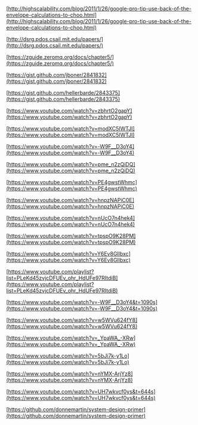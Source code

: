 [http://highscalability.com/blog/2011/1/26/google-pro-tip-use-back-of-the-envelope-calculations-to-choo.html](http://highscalability.com/blog/2011/1/26/google-pro-tip-use-back-of-the-envelope-calculations-to-choo.html)

[http://dsrg.pdos.csail.mit.edu/papers/](http://dsrg.pdos.csail.mit.edu/papers/)

[https://zguide.zeromq.org/docs/chapter5/](https://zguide.zeromq.org/docs/chapter5/)

[https://gist.github.com/jboner/2841832](https://gist.github.com/jboner/2841832)

[https://gist.github.com/hellerbarde/2843375](https://gist.github.com/hellerbarde/2843375)

[https://www.youtube.com/watch?v=zbhrtO2gapY](https://www.youtube.com/watch?v=zbhrtO2gapY)

[https://www.youtube.com/watch?v=modXC5IWTJI](https://www.youtube.com/watch?v=modXC5IWTJI)

[](https://www.youtube.com/watch?v=-W9F__D3oY4&t=1090s)[https://www.youtube.com/watch?v=-W9F__D3oY4](https://www.youtube.com/watch?v=-W9F__D3oY4)

[https://www.youtube.com/watch?v=pme_n2zQiDQ](https://www.youtube.com/watch?v=pme_n2zQiDQ)

[https://www.youtube.com/watch?v=PE4gwstWhmc](https://www.youtube.com/watch?v=PE4gwstWhmc)

[](https://www.youtube.com/watch?v=hnpzNAPiC0E&t=2341s)[https://www.youtube.com/watch?v=hnpzNAPiC0E](https://www.youtube.com/watch?v=hnpzNAPiC0E)

[](https://www.youtube.com/watch?v=nUcO7n4hek4&t=795s)[https://www.youtube.com/watch?v=nUcO7n4hek4](https://www.youtube.com/watch?v=nUcO7n4hek4)

[https://www.youtube.com/watch?v=tpspO9K28PM](https://www.youtube.com/watch?v=tpspO9K28PM)

[https://www.youtube.com/watch?v=Y6Ev8GIlbxc](https://www.youtube.com/watch?v=Y6Ev8GIlbxc)

[https://www.youtube.com/playlist?list=PLeKd45zvjcDFUEv_ohr_HdUFe97RItdiB](https://www.youtube.com/playlist?list=PLeKd45zvjcDFUEv_ohr_HdUFe97RItdiB)

[https://www.youtube.com/watch?v=-W9F__D3oY4&t=1090s](https://www.youtube.com/watch?v=-W9F__D3oY4&t=1090s)

[https://www.youtube.com/watch?v=w5WVu624fY8](https://www.youtube.com/watch?v=w5WVu624fY8)

[https://www.youtube.com/watch?v=_YpaWA_-XRw](https://www.youtube.com/watch?v=_YpaWA_-XRw)

[https://www.youtube.com/watch?v=5bJi7k-y1Lo](https://www.youtube.com/watch?v=5bJi7k-y1Lo)

[https://www.youtube.com/watch?v=nYMX-ArjYz8](https://www.youtube.com/watch?v=nYMX-ArjYz8)

[https://www.youtube.com/watch?v=UH7wkvcf0ys&t=644s](https://www.youtube.com/watch?v=UH7wkvcf0ys&t=644s)

[https://github.com/donnemartin/system-design-primer](https://github.com/donnemartin/system-design-primer)